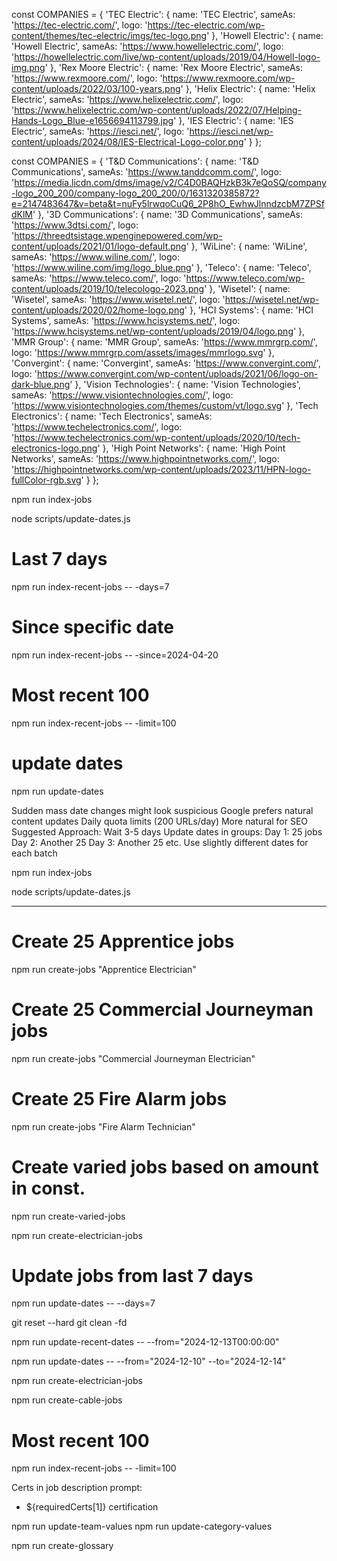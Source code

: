 const COMPANIES = {
  'TEC Electric': {
    name: 'TEC Electric',
    sameAs: 'https://tec-electric.com/',
    logo: 'https://tec-electric.com/wp-content/themes/tec-electric/imgs/tec-logo.png'
  },
  'Howell Electric': {
    name: 'Howell Electric',
    sameAs: 'https://www.howellelectric.com/',
    logo: 'https://howellelectric.com/live/wp-content/uploads/2019/04/Howell-logo-img.png'
  },
  'Rex Moore Electric': {
    name: 'Rex Moore Electric',
    sameAs: 'https://www.rexmoore.com/',
    logo: 'https://www.rexmoore.com/wp-content/uploads/2022/03/100-years.png'
  },
  'Helix Electric': {
    name: 'Helix Electric',
    sameAs: 'https://www.helixelectric.com/',
    logo: 'https://www.helixelectric.com/wp-content/uploads/2022/07/Helping-Hands-Logo_Blue-e1656694113799.jpg'
  },
  'IES Electric': {
    name: 'IES Electric',
    sameAs: 'https://iesci.net/',
    logo: 'https://iesci.net/wp-content/uploads/2024/08/IES-Electrical-Logo-color.png'
  }
};

const COMPANIES = {
  'T&D Communications': {
    name: 'T&D Communications',
    sameAs: 'https://www.tanddcomm.com/',
    logo: 'https://media.licdn.com/dms/image/v2/C4D0BAQHzkB3k7eQoSQ/company-logo_200_200/company-logo_200_200/0/1631320385872?e=2147483647&v=beta&t=nuFy5lrwqoCuQ6_2P8hO_EwhwJlnndzcbM7ZPSfdKlM'
  },
  '3D Communications': {
    name: '3D Communications',
    sameAs: 'https://www.3dtsi.com/',
    logo: 'https://threedtsistage.wpenginepowered.com/wp-content/uploads/2021/01/logo-default.png'
  },
  'WiLine': {
    name: 'WiLine',
    sameAs: 'https://www.wiline.com/',
    logo: 'https://www.wiline.com/img/logo_blue.png'
  },
  'Teleco': {
    name: 'Teleco',
    sameAs: 'https://www.teleco.com/',
    logo: 'https://www.teleco.com/wp-content/uploads/2019/10/telecologo-2023.png'
  },
  'Wisetel': {
    name: 'Wisetel',
    sameAs: 'https://www.wisetel.net/',
    logo: 'https://wisetel.net/wp-content/uploads/2020/02/home-logo.png'
  },
  'HCI Systems': {
    name: 'HCI Systems',
    sameAs: 'https://www.hcisystems.net/',
    logo: 'https://www.hcisystems.net/wp-content/uploads/2019/04/logo.png'
  },
  'MMR Group': {
    name: 'MMR Group',
    sameAs: 'https://www.mmrgrp.com/',
    logo: 'https://www.mmrgrp.com/assets/images/mmrlogo.svg'
  },
  'Convergint': {
    name: 'Convergint',
    sameAs: 'https://www.convergint.com/',
    logo: 'https://www.convergint.com/wp-content/uploads/2021/06/logo-on-dark-blue.png'
  },
  'Vision Technologies': {
    name: 'Vision Technologies',
    sameAs: 'https://www.visiontechnologies.com/',
    logo: 'https://www.visiontechnologies.com/themes/custom/vt/logo.svg'
  },
  'Tech Electronics': {
    name: 'Tech Electronics',
    sameAs: 'https://www.techelectronics.com/',
    logo: 'https://www.techelectronics.com/wp-content/uploads/2020/10/tech-electronics-logo.png'
  },
  'High Point Networks': {
    name: 'High Point Networks',
    sameAs: 'https://www.highpointnetworks.com/',
    logo: 'https://highpointnetworks.com/wp-content/uploads/2023/11/HPN-logo-fullColor-rgb.svg'
  }
};



npm run index-jobs

node scripts/update-dates.js

# Last 7 days
npm run index-recent-jobs -- -days=7

# Since specific date
npm run index-recent-jobs -- -since=2024-04-20

# Most recent 100
npm run index-recent-jobs -- -limit=100

# update dates
npm run update-dates

Sudden mass date changes might look suspicious
Google prefers natural content updates
Daily quota limits (200 URLs/day)
More natural for SEO
Suggested Approach:
Wait 3-5 days
Update dates in groups:
Day 1: 25 jobs
Day 2: Another 25
Day 3: Another 25
etc.
Use slightly different dates for each batch

npm run index-jobs

node scripts/update-dates.js

--------------------------------

# Create 25 Apprentice jobs
npm run create-jobs "Apprentice Electrician"

# Create 25 Commercial Journeyman jobs
npm run create-jobs "Commercial Journeyman Electrician"

# Create 25 Fire Alarm jobs
npm run create-jobs "Fire Alarm Technician"

# Create varied jobs based on amount in const. 
npm run create-varied-jobs



npm run create-electrician-jobs





# Update jobs from last 7 days
npm run update-dates -- --days=7


git reset --hard
git clean -fd

npm run update-recent-dates -- --from="2024-12-13T00:00:00"

npm run update-dates -- --from="2024-12-10" --to="2024-12-14"

npm run create-electrician-jobs

npm run create-cable-jobs

# Most recent 100
npm run index-recent-jobs -- -limit=100


Certs in job description prompt:
- ${requiredCerts[1]} certification



npm run update-team-values
npm run update-category-values

npm run create-glossary